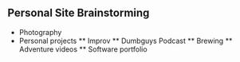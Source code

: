 Personal Site Brainstorming
--------
* Photography
* Personal projects
** Improv
** Dumbguys Podcast
** Brewing
** Adventure videos
** Software portfolio
